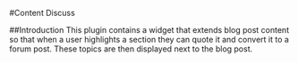 #Content Discuss

##Introduction
This plugin contains a widget that extends blog post content so that when a user highlights a section they can quote it and convert it to a forum post.  These topics are then displayed next to the blog post.

